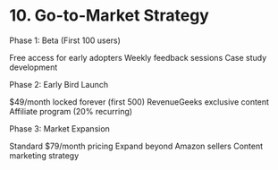 # 10. Go-to-Market Strategy
Phase 1: Beta (First 100 users)

Free access for early adopters
Weekly feedback sessions
Case study development

Phase 2: Early Bird Launch

$49/month locked forever (first 500)
RevenueGeeks exclusive content
Affiliate program (20% recurring)

Phase 3: Market Expansion

Standard $79/month pricing
Expand beyond Amazon sellers
Content marketing strategy

